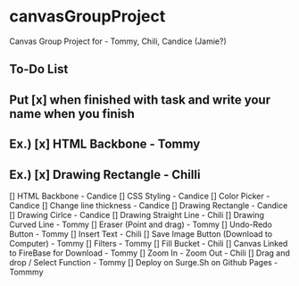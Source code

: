 # canvasGroupProject
Canvas Group Project for - Tommy, Chili, Candice (Jamie?)




## To-Do List ##

 ##     Put [x] when finished with task and write your name when you finish ##

##    Ex.) [x] HTML Backbone - Tommy
##    Ex.) [x] Drawing Rectangle - Chilli

[] HTML Backbone                              - Candice
[] CSS Styling                                - Candice
[] Color Picker                               - Candice
[] Change line thickness                      - Candice
[] Drawing Rectangle                          - Candice
[] Drawing Cirlce                             - Candice
[] Drawing Straight Line                      - Chili
[] Drawing Curved Line                        - Tommy
[] Eraser (Point and drag)                    - Tommy
[] Undo-Redo Button                           - Tommy
[] Insert Text                                - Chili 
[] Save Image Button (Download to Computer)   - Tommy
[] Filters                                    - Tommy 
[] Fill Bucket                                - Chili
[] Canvas Linked to FireBase for Download     - Tommy
[] Zoom In - Zoom Out                         - Chili
[] Drag and drop / Select Function            - Tommy
[] Deploy on Surge.Sh on Github Pages         - Tommmy
